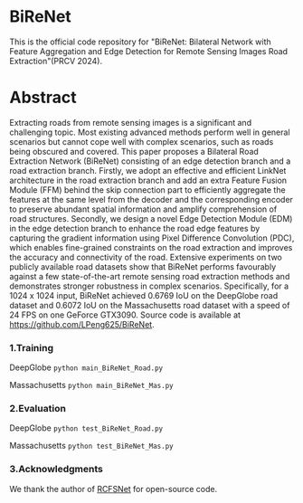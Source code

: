 # BiReNet
This is the official code repository for "BiReNet: Bilateral Network with Feature Aggregation and Edge Detection for Remote Sensing Images Road Extraction"(PRCV 2024).

# Abstract
Extracting roads from remote sensing images is a significant and challenging topic. Most existing advanced methods perform well in general scenarios but cannot cope well with complex scenarios, such as roads being obscured and covered. This paper proposes a Bilateral Road Extraction Network (BiReNet) consisting of an edge detection branch and a road extraction branch. Firstly, we adopt an effective and efficient LinkNet architecture in the road extraction branch and add an extra Feature Fusion Module (FFM) behind the skip connection part to efficiently aggregate the features at the same level from the decoder and the corresponding encoder to preserve abundant spatial information and amplify comprehension of road structures. Secondly, we design a novel Edge Detection Module (EDM) in the edge detection branch to enhance the road edge features by capturing the gradient information using Pixel Difference Convolution (PDC), which enables fine-grained constraints on the road extraction and improves the accuracy and connectivity of the road. Extensive experiments on two publicly available road datasets show that BiReNet performs favourably against a few state-of-the-art remote sensing road extraction methods and demonstrates stronger robustness in complex scenarios. Specifically, for a 1024 x 1024 input, BiReNet achieved 0.6769 IoU on the DeepGlobe road dataset and 0.6072 IoU on the Massachusetts road dataset with a speed of 24 FPS on one GeForce GTX3090. Source code is available at https://github.com/LPeng625/BiReNet.


### 1.Training
DeepGlobe
`python main_BiReNet_Road.py`

Massachusetts
`python main_BiReNet_Mas.py`

### 2.Evaluation
DeepGlobe
`python test_BiReNet_Road.py`

Massachusetts
`python test_BiReNet_Mas.py`

### 3.Acknowledgments
We thank the author of [RCFSNet](https://github.com/CVer-Yang/RCFSNet) for open-source code.

